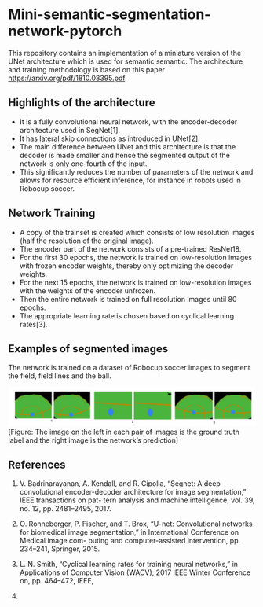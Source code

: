 # Mini-semantic-segmentation-network-pytorch
This repository contains an implementation of a miniature version of the UNet architecture which is used for semantic semantic.
The architecture and training methodology is based on this paper https://arxiv.org/pdf/1810.08395.pdf.

## Highlights of the architecture
* It is a fully convolutional neural network, with the encoder-decoder architecture used in SegNet[1].
* It has lateral skip connections as introduced in UNet[2].
* The main difference between UNet and this architecture is that the decoder is made smaller and hence the segmented output of the network is only one-fourth of the input.
* This significantly reduces the number of parameters of the network and allows for resource efficient inference, for instance in robots used in Robocup soccer.

## Network Training
* A copy of the trainset is created which consists of low resolution images (half the resolution of the original image).
* The encoder part of the network consists of a pre-trained ResNet18.
* For the first 30 epochs, the network is trained on low-resolution images with frozen encoder weights, thereby only optimizing the decoder weights.
* For the next 15 epochs, the network is trained on low-resolution images with the weights of the encoder unfrozen.
* Then the entire network is trained on full resolution images until 80 epochs.
* The appropriate learning rate is chosen based on cyclical learning rates[3].

## Examples of segmented images

The network is trained on a dataset of Robocup soccer images to segment the field, field lines and the ball.

<img src="./images/output_example.png" width="900"/>
[Figure: The image on the left in each pair
of images is the ground truth label and the right image is the network’s
prediction]


## References
1. V. Badrinarayanan, A. Kendall, and R. Cipolla, “Segnet: A deep convolutional
encoder-decoder architecture for image segmentation,” IEEE transactions on pat-
tern analysis and machine intelligence, vol. 39, no. 12, pp. 2481–2495, 2017.

2. O. Ronneberger, P. Fischer, and T. Brox, “U-net: Convolutional networks for
biomedical image segmentation,” in International Conference on Medical image com-
puting and computer-assisted intervention, pp. 234–241, Springer, 2015.

3. L. N. Smith, “Cyclical learning rates for training neural networks,” in Applications of
Computer Vision (WACV), 2017 IEEE Winter Conference on, pp. 464–472, IEEE,
2017.


